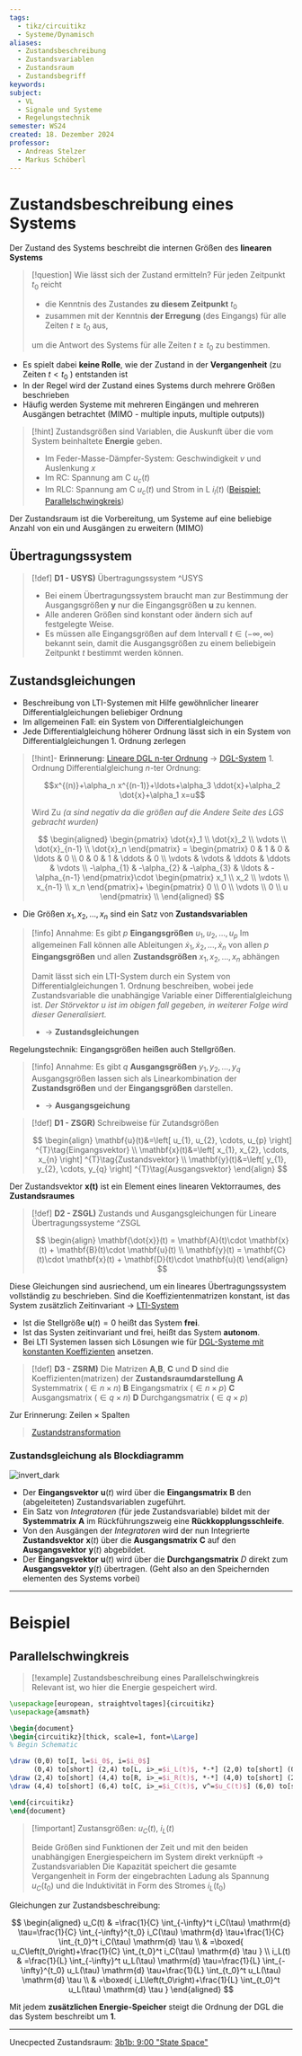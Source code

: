 ```yaml
---
tags:
  - tikz/circuitikz
  - Systeme/Dynamisch
aliases:
  - Zustandsbeschreibung
  - Zustandsvariablen
  - Zustandsraum
  - Zustandsbegriff
keywords: 
subject:
  - VL
  - Signale und Systeme
  - Regelungstechnik
semester: WS24
created: 18. Dezember 2024
professor:
  - Andreas Stelzer
  - Markus Schöberl
---
```

 

# Zustandsbeschreibung eines Systems

Der Zustand des Systems beschreibt die internen Größen des **linearen Systems**

> [!question] Wie lässt sich der Zustand ermitteln?
> Für jeden Zeitpunkt $t_0$ reicht
> - die Kenntnis des Zustandes **zu diesem Zeitpunkt** $t_0$
> - zusammen mit der Kenntnis **der Erregung** (des Eingangs) für alle Zeiten $t \geq t_0$ aus,
> 
> um die Antwort des Systems für alle Zeiten $t \geq t_0$ zu bestimmen.
> 
> 

- Es spielt dabei **keine Rolle**, wie der Zustand in der **Vergangenheit** (zu Zeiten $t<t_0$ ) entstanden ist
- In der Regel wird der Zustand eines Systems durch mehrere Größen beschrieben
- Häufig werden Systeme mit mehreren Eingängen und mehreren Ausgängen betrachtet (MIMO - multiple inputs, multiple outputs))

> [!hint] Zustandsgrößen sind Variablen, die Auskunft über die vom System beinhaltete **Energie** geben. 
> 
> - Im Feder-Masse-Dämpfer-System: Geschwindigkeit $v$ und Auslenkung $x$
> - Im RC: Spannung am C $u_{c}(t)$
> - Im RLC: Spannung am C $u_{c}(t)$ und Strom in L $i_{l}(t)$ ([Beispiel: Parallelschwingkreis](#Parallelschwingkreis))
> 


Der Zustandsraum ist die Vorbereitung, um Systeme auf eine beliebige Anzahl von ein und Ausgängen zu erweitern (MIMO)

## Übertragungssystem

> [!def] **D1 - USYS)** Übertragungssystem ^USYS
> - Bei einem Übertragungssystem braucht man zur Bestimmung der Ausgangsgrößen $\mathbf{y}$ nur die Eingangsgrößen $\mathbf{u}$  zu kennen.
> - Alle anderen Größen sind konstant oder ändern sich auf festgelegte Weise.
> - Es müssen alle Eingangsgrößen auf dem Intervall $t \in (-\infty, \infty)$ bekannt sein, damit die Ausgangsgrößen zu einem beliebigein Zeitpunkt $t$ bestimmt werden können.

## Zustandsgleichungen

- Beschreibung von LTI-Systemen mit Hilfe gewöhnlicher linearer Differentialgleichungen beliebiger Ordnung
- Im allgemeinen Fall: ein System von Differentialgleichungen
- Jede Differentialgleichung höherer Ordnung lässt sich in ein System von Differentialgleichungen 1. Ordnung zerlegen

> [!hint]- **Erinnerung:** [Lineare DGL n-ter Ordnung](Mathematik/Analysis/Lineare%20DGL%20n-ter%20Ordnung.md) $\to$ [DGL-System](Mathematik/Analysis/DGL-System.md) 1. Ordnung
> Differentialgleichung $n$-ter Ordnung:
> 
> $$x^{(n)}+\alpha_n x^{(n-1)}+\ldots+\alpha_3 \ddot{x}+\alpha_2 \dot{x}+\alpha_1 x=u$$
> 
> Wird Zu *($\alpha$ sind negativ da die größen auf die Andere Seite des LGS gebracht wurden)*
> 
> $$
> \begin{aligned}
> \begin{pmatrix}
> \dot{x}_1 \\ \dot{x}_2 \\ \vdots \\ \dot{x}_{n-1} \\ \dot{x}_n
> \end{pmatrix} = \begin{pmatrix}
> 0 & 1 & 0 & \ldots & 0 \\
> 0 & 0 & 1 & \ddots & 0 \\
> \vdots & \vdots & \ddots & \ddots & \vdots \\
> -\alpha_{1} & -\alpha_{2} & -\alpha_{3} & \ldots & -\alpha_{n-1}
> \end{pmatrix}\cdot \begin{pmatrix}
> x_1 \\ x_2 \\ \vdots \\ x_{n-1} \\ x_n
> \end{pmatrix}+ \begin{pmatrix}
> 0 \\ 0 \\ \vdots \\ 0 \\ u
> \end{pmatrix} \\
> \end{aligned}
> $$
> 

- Die Größen $x_1, x_2, \ldots, x_n$ sind ein Satz von **Zustandsvariablen**

> [!info] Annahme: Es gibt $p$ **Eingangsgrößen** $u_1, u_2, \ldots, u_p$
> Im allgemeinen Fall können alle Ableitungen $\dot{x}_1, \dot{x}_2, \ldots, \dot{x}_n$ von allen $p$ **Eingangsgrößen** und allen **Zustandsgrößen** $x_1, x_2, \ldots, x_n$ abhängen
> 
> Damit lässt sich ein LTI-System durch ein System von Differentialgleichungen 1. Ordnung beschreiben, wobei jede Zustandsvariable die unabhängige Variable einer Differentialgleichung ist. *Der Störvektor $u$ ist im obigen fall gegeben, in weiterer Folge wird dieser Generalisiert.*
> - $\rightarrow$ **Zustandsgleichungen**

Regelungstechnik: Eingangsgrößen heißen auch Stellgrößen.

> [!info] Annahme: Es gibt $q$ **Ausgangsgrößen** $y_1, y_2, \ldots, y_q$
> Ausgangsgrößen lassen sich als Linearkombination der **Zustandsgrößen** und der **Eingangsgrößen** darstellen.
> - $\to$ **Ausgangsgeichung** 

> [!def]  **D1 - ZSGR)** Schreibweise für  Zutandsgrößen
> 
> $$
> \begin{align}
> \mathbf{u}(t)&=\left[ u_{1}, u_{2}, \cdots, u_{p} \right] ^{T}\tag{Eingangsvektor} \\
> \mathbf{x}(t)&=\left[ x_{1}, x_{2}, \cdots, x_{n} \right] ^{T}\tag{Zustandsvektor} \\
> \mathbf{y}(t)&=\left[ y_{1}, y_{2}, \cdots, y_{q} \right] ^{T}\tag{Ausgangsvektor}
> \end{align}
> $$

Der Zustandsvektor $\mathbf{x(t)}$ ist ein Element eines linearen Vektorraumes, des **Zustandsraumes**

> [!def] **D2 - ZSGL)** Zustands und Ausgangsgleichungen für Lineare Übertragungssysteme ^ZSGL
 >
> $$
> \begin{align}
> \mathbf{\dot{x}}(t) = \mathbf{A}(t)\cdot \mathbf{x}(t) + \mathbf{B}(t)\cdot \mathbf{u}(t) \\
> \mathbf{y}(t) = \mathbf{C}(t)\cdot \mathbf{x}(t) + \mathbf{D}(t)\cdot \mathbf{u}(t) 
> \end{align}
> $$ 


Diese Gleichungen sind ausriechend, um ein lineares Übertragungssystem vollständig zu beschrieben.
Sind die Koeffizientenmatrizen konstant, ist das System zusätzlich Zeitinvariant -> [LTI-System](LTI-Systeme.md)

- Ist die Stellgröße $\mathbf{u}(t) = 0$ heißt das System **frei**.
- Ist das Systen zeitinvariant und frei, heißt das System **autonom**. 
- Bei LTI Systemen lassen sich Lösungen wie für [DGL-Systeme mit konstanten Koeffizienten](../Mathematik/Analysis/Lineare%20DGL-Systeme%201.%20Ordung%20mit%20konstanten%20Koeffizienten.md) ansetzen.

> [!def] **D3 - ZSRM)** Die Matrizen $\mathbf{A}$,$\mathbf{B}$, $\mathbf{C}$ und $\mathbf{D}$ sind die Koeffizienten(matrizen) der **Zustandsraumdarstellung**
> $\mathbf{A}$ Systemmatrix ($\in n\times n$)
> $\mathbf{B}$ Eingangsmatrix ($\in n \times p$)
> $\mathbf{C}$ Ausgangsmatrix ($\in q \times n$)
> $\mathbf{D}$ Durchgangsmatrix ($\in q \times p$)

Zur Erinnerung: Zeilen $\times$ Spalten

> [Zustandstransformation](Zustandstransformation.md)

### Zustandsgleichung als Blockdiagramm

![invert_dark](assets/Pasted%20image%2020250306140047.png)

- Der **Eingangsvektor** $\mathbf{u}(t)$ wird über die **Eingangsmatrix** $\mathbf{B}$ den (abgeleiteten) Zustandsvariablen zugeführt.
- Ein Satz von *Integratoren* (für jede Zustandsvariable) bildet mit der **Systemmatrix** $\mathbf{A}$ im Rückführungszweig eine **Rückkopplungsschleife**.
- Von den Ausgängen der *Integratoren* wird der nun Integrierte **Zustandsvektor** $\mathbf{x}(t)$ über die **Ausgangsmatrix** $\mathbf{C}$ auf den **Ausgangsvektor** $\mathbf{y}(t)$ abgebildet.
- Der **Eingangsvektor** $\mathbf{u}(t)$ wird über die **Durchgangsmatrix** $D$ direkt zum **Ausgangsvektor** $\mathbf{y}(t)$ übertragen. (Geht also an den Speichernden elementen des Systems vorbei)

---

# Beispiel

## Parallelschwingkreis

>[!example] Zustandsbeschreibung eines Parallelschwingkreis
> Relevant ist, wo hier die Energie gespeichert wird. 

```tikz
\usepackage[european, straightvoltages]{circuitikz}
\usepackage{amsmath}

\begin{document}
\begin{circuitikz}[thick, scale=1, font=\Large]
% Begin Schematic

\draw (0,0) to[I, l=$i_0$, i=$i_0$]
      (0,4) to[short] (2,4) to[L, i>_=$i_L(t)$, *-*] (2,0) to[short] (0,0);
\draw (2,4) to[short] (4,4) to[R, i>_=$i_R(t)$, *-*] (4,0) to[short] (2,0);
\draw (4,4) to[short] (6,4) to[C, i>_=$i_C(t)$, v^=$u_C(t)$] (6,0) to[short] (4,0);

\end{circuitikz}
\end{document}
```

> [!important] Zustansgrößen: $u_C(t)$, $i_L(t)$
> 
> Beide Größen sind Funktionen der Zeit und mit den beiden unabhängigen Energiespeichern im System direkt verknüpft $\rightarrow$ Zustandsvariablen Die Kapazität speichert die gesamte Vergangenheit in Form der eingebrachten Ladung als Spannung $u_C\left(t_0\right)$ und die Induktivität in Form des Stromes $i_L\left(t_0\right)$


Gleichungen zur Zustandsbeschreibung:

$$
\begin{aligned}
u_C(t) & =\frac{1}{C} \int_{-\infty}^t i_C(\tau) \mathrm{d} \tau=\frac{1}{C} \int_{-\infty}^{t_0} i_C(\tau) \mathrm{d} \tau+\frac{1}{C} \int_{t_0}^t i_C(\tau) \mathrm{d} \tau \\
& =\boxed{ u_C\left(t_0\right)+\frac{1}{C} \int_{t_0}^t i_C(\tau) \mathrm{d} \tau } \\
i_L(t) & =\frac{1}{L} \int_{-\infty}^t u_L(\tau) \mathrm{d} \tau=\frac{1}{L} \int_{-\infty}^{t_0} u_L(\tau) \mathrm{d} \tau+\frac{1}{L} \int_{t_0}^t u_L(\tau) \mathrm{d} \tau \\
& =\boxed{ i_L\left(t_0\right)+\frac{1}{L} \int_{t_0}^t u_L(\tau) \mathrm{d} \tau }
\end{aligned}
$$


Mit jedem **zusätzlichen Energie-Speicher** steigt die Ordnung der DGL die das System beschreibt um **1**.

---

Unecpected Zustandsraum: [3b1b: 9:00 "State Space"](https://youtu.be/6dTyOl1fmDo?si=l6_opNoznnERKKUX)